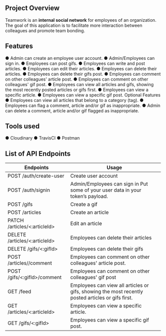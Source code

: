 ## Project Overview

Teamwork is an **internal social network** for employees of an organization. The goal of this
application is to facilitate more interaction between colleagues and promote team bonding.

## Features

● Admin can create an employee user account.
● Admin/Employees can sign in.
● Employees can post gifs.
● Employees can write and post articles.
● Employees can edit their articles.
● Employees can delete their articles.
● Employees can delete their gifs post.
● Employees can comment on other colleagues' article post.
● Employees can comment on other colleagues' gif post.
● Employees can view all articles and gifs, showing the most recently posted articles or gifs
first.
● Employees can view a specific article.
● Employees can view a specific gif post.
Optional Features
● Employees can view all articles that belong to a category (tag).
● Employees can flag a comment, article and/or gif as inappropriate.
● Admin can delete a comment, article and/or gif flagged as inappropriate.

## Tools used
● Cloudinary
● TravisCI
● Postman

## List of API Endpoints
| Endpoints  | Usage |
| ------------- | ------------- |
| POST /auth/create-user  | Create user account  |
| POST /auth/signin  | Admin/Employees can sign in Put some of your user data in your token’s payload.  |
|POST /gifs  | Create a gif  |
| POST /articles  | Create an article  |
| PATCH /articles/<:articleId>  | Edit an article  |
| DELETE /articles/<:articleId>  | Employees can delete their articles  |
| DELETE /gifs/<:gifId> | Employees can delete their gifs   |
| POST /articles/<articleId>/comment | Employees can comment on other colleagues' article post.  |
| POST /gifs/<:gifId>/comment | Employees can comment on other colleagues' gif post  |
| GET /feed | Employees can view all articles or gifs, showing the most recently posted articles or gifs first.  |
| GET /articles/<:articleId>  | Employees can view a specific article. |
| GET /gifs/<:gifId> | Employees can view a specific gif post.  |


